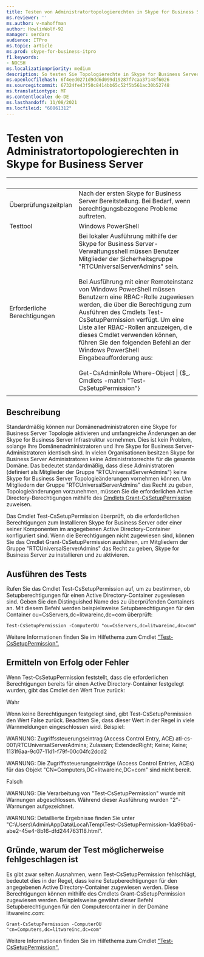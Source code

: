 ```yaml
---
title: Testen von Administratortopologierechten in Skype for Business Server
ms.reviewer: ''
ms.author: v-mahoffman
author: HowlinWolf-92
manager: serdars
audience: ITPro
ms.topic: article
ms.prod: skype-for-business-itpro
f1.keywords:
- NOCSH
ms.localizationpriority: medium
description: So testen Sie Topologierechte in Skype for Business Server
ms.openlocfilehash: 6f4eed0271d9dd6d099d19287f7caa37148f6026
ms.sourcegitcommit: 67324fe43f50c8414bb65c52f5b561ac30b52748
ms.translationtype: MT
ms.contentlocale: de-DE
ms.lasthandoff: 11/08/2021
ms.locfileid: "60861312"
---
```

# <a name="testing-admin-topology-rights-in-skype-for-business-server"></a>Testen von Administratortopologierechten in Skype for Business Server

|&nbsp; |&nbsp; |
|--|--|
|Überprüfungszeitplan|Nach der ersten Skype for Business Server Bereitstellung. Bei Bedarf, wenn berechtigungsbezogene Probleme auftreten.|
|Testtool|Windows PowerShell|
|Erforderliche Berechtigungen|Bei lokaler Ausführung mithilfe der Skype for Business Server-Verwaltungsshell müssen Benutzer Mitglieder der Sicherheitsgruppe "RTCUniversalServerAdmins" sein.<br/><br/>Bei Ausführung mit einer Remoteinstanz von Windows PowerShell müssen Benutzern eine RBAC-Rolle zugewiesen werden, die über die Berechtigung zum Ausführen des Cmdlets Test-CsSetupPermission verfügt. Um eine Liste aller RBAC-Rollen anzuzeigen, die dieses Cmdlet verwenden können, führen Sie den folgenden Befehl an der Windows PowerShell Eingabeaufforderung aus:<br/><br/>Get-CsAdminRole Where-Object \| {$_. Cmdlets -match "Test-CsSetupPermission"}|
|||

## <a name="description"></a>Beschreibung

Standardmäßig können nur Domänenadministratoren eine Skype for Business Server Topologie aktivieren und umfangreiche Änderungen an der Skype for Business Server Infrastruktur vornehmen. Dies ist kein Problem, solange Ihre Domänenadministratoren und Ihre Skype for Business Server-Administratoren identisch sind. In vielen Organisationen besitzen Skype for Business Server Administratoren keine Administratorrechte für die gesamte Domäne. Das bedeutet standardmäßig, dass diese Administratoren (definiert als Mitglieder der Gruppe "RTCUniversalServerAdmins") keine Skype for Business Server Topologieänderungen vornehmen können. Um Mitgliedern der Gruppe "RTCUniversalServerAdmins" das Recht zu geben, Topologieänderungen vorzunehmen, müssen Sie die erforderlichen Active Directory-Berechtigungen mithilfe des [Cmdlets Grant-CsSetupPermission](/powershell/module/skype/Grant-CsSetupPermission) zuweisen.
 
Das Cmdlet Test-CsSetupPermission überprüft, ob die erforderlichen Berechtigungen zum Installieren Skype for Business Server oder einer seiner Komponenten im angegebenen Active Directory-Container konfiguriert sind. Wenn die Berechtigungen nicht zugewiesen sind, können Sie das Cmdlet Grant-CsSetupPermission ausführen, um Mitgliedern der Gruppe "RTCUniversalServerAdmins" das Recht zu geben, Skype for Business Server zu installieren und zu aktivieren.

## <a name="running-the-test"></a>Ausführen des Tests

Rufen Sie das Cmdlet Test-CsSetupPermission auf, um zu bestimmen, ob Setupberechtigungen für einen Active Directory-Container zugewiesen sind. Geben Sie den Distinguished Name des zu überprüfenden Containers an. Mit diesem Befehl werden beispielsweise Setupberechtigungen für den Container ou=CsServers,dc=litwareinc,dc=com überprüft:

`Test-CsSetupPermission -ComputerOU "ou=CsServers,dc=litwareinc,dc=com"`

Weitere Informationen finden Sie im Hilfethema zum Cmdlet ["Test-CsSetupPermission".](/powershell/module/skype/Test-CsSetupPermission)

## <a name="determining-success-or-failure"></a>Ermitteln von Erfolg oder Fehler

Wenn Test-CsSetupPermission feststellt, dass die erforderlichen Berechtigungen bereits für einen Active Directory-Container festgelegt wurden, gibt das Cmdlet den Wert True zurück:

Wahr 

Wenn keine Berechtigungen festgelegt sind, gibt Test-CsSetupPermission den Wert False zurück. Beachten Sie, dass dieser Wert in der Regel in viele Warnmeldungen eingeschlossen wird. Beispiel:

WARNUNG: Zugriffssteuerungseintrag (Access Control Entry, ACE) atl-cs-001\RTCUniversalServerAdmins; Zulassen; ExtendedRight; Keine; Keine; 1131f6aa-9c07-11d1-f79f-00c04fc2dcd2 

WARNUNG: Die Zugriffssteuerungseinträge (Access Control Entries, ACEs) für das Objekt "CN=Computers,DC=litwareinc,DC=com" sind nicht bereit. 

Falsch 

WARNUNG: Die Verarbeitung von "Test-CsSetupPermission" wurde mit Warnungen abgeschlossen. Während dieser Ausführung wurden "2"-Warnungen aufgezeichnet. 

WARNUNG: Detaillierte Ergebnisse finden Sie unter "C:\Users\Admin\AppData\Local\Temp\Test-CsSetupPermission-1da99ba6-abe2-45e4-8b16-dfd244763118.html". 

## <a name="reasons-why-the-test-might-have-failed"></a>Gründe, warum der Test möglicherweise fehlgeschlagen ist

Es gibt zwar selten Ausnahmen, wenn Test-CsSetupPermission fehlschlägt, bedeutet dies in der Regel, dass keine Setupberechtigungen für den angegebenen Active Directory-Container zugewiesen werden. Diese Berechtigungen können mithilfe des Cmdlets Grant-CsSetupPermission zugewiesen werden. Beispielsweise gewährt dieser Befehl Setupberechtigungen für den Computercontainer in der Domäne litwareinc.com:

`Grant-CsSetupPermission -ComputerOU "cn=Computers,dc=litwareinc,dc=com"`

Weitere Informationen finden Sie im Hilfethema zum Cmdlet ["Test-CsSetupPermission".](/powershell/module/skype/Test-CsSetupPermission)